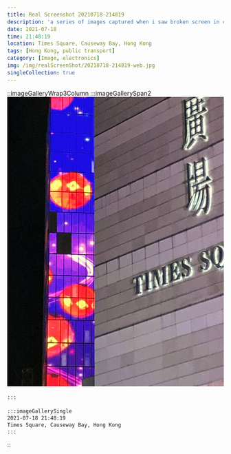 ```yaml
---
title: Real Screenshot 20210718-214819
description: 'a series of images captured when i saw broken screen in city'
date: 2021-07-18
time: 21:48:19
location: Times Square, Causeway Bay, Hong Kong
tags: [Hong Kong, public transport]
category: [Image, electronics]
img: /img/realScreenShot/20210718-214819-web.jpg
singleCollection: true
---
```


::imageGalleryWrap3Column
    :::imageGallerySpan2
      ![Alttext](/img/realScreenShot/20210718-214819-web.jpg)

    :::

    :::imageGallerySingle
    2021-07-18 21:48:19  
    Times Square, Causeway Bay, Hong Kong 
    :::
::


